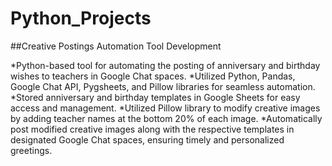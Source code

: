 # Python_Projects
##Creative Postings Automation Tool Development

*Python-based tool for automating the posting of anniversary and birthday wishes to teachers in Google Chat spaces.
*Utilized Python, Pandas, Google Chat API, Pygsheets, and Pillow libraries for seamless automation.
*Stored anniversary and birthday templates in Google Sheets for easy access and management.
*Utilized Pillow library to modify creative images by adding teacher names at the bottom 20% of each image.
*Automatically post modified creative images along with the respective templates in designated Google Chat spaces, ensuring timely and personalized greetings.
